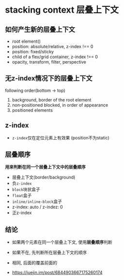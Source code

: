 # stacking context 层叠上下文

## 如何产生新的层叠上下文

- root element(<html>)
- position: absolute/relative, z-index !== 0
- position: fixed/sticky
- child of a flex/grid container, z-index !== 0
- opacity, transform, filter, perspective

## 无z-index情况下的层叠上下文

following order(bottom -> top)

1. background, border of the root element
2. non-positioned blocked, in order of appearance
3. positioned elements

## z-index

- `z-index`仅在定位元素上有效果 (position不为static)

## 层叠顺序

**用来判断在同一个层叠上下文中的层叠顺序**

- 层叠上下文(border/background) 
- 负`z-index`
- `block`块状盒子
- `float`盒子
- `inline/inline-block`盒子
- z-index: auto / z-indez: 0
- 正z-index

## 结论

- 如果两个元素在同一个层叠上下文, 使用**层叠顺序**判断
- 如果不在, 先判断所在层叠上下文的顺序
- 相同, 后面的覆盖前面的

- https://juejin.im/post/6844903667175260174